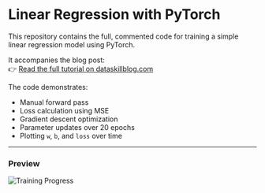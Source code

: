 # Linear Regression with PyTorch

This repository contains the full, commented code for training a simple linear regression model using PyTorch.

It accompanies the blog post:  
👉 [Read the full tutorial on dataskillblog.com](https://dataskillblog.com/linear-regression-with-pytorch)

The code demonstrates:
- Manual forward pass
- Loss calculation using MSE
- Gradient descent optimization
- Parameter updates over 20 epochs
- Plotting `w`, `b`, and `loss` over time

---

### Preview

![Training Progress](https://raw.githubusercontent.com/basilbelbeisi/linear-regression-with-pytorch/main/path-to-your-image.png)
